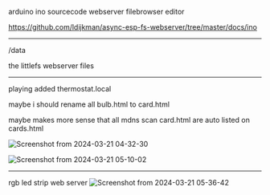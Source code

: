 arduino ino sourcecode webserver filebrowser editor

https://github.com/ldijkman/async-esp-fs-webserver/tree/master/docs/ino

---

/data

the littlefs webserver files

---

playing added thermostat.local 

maybe i should rename all bulb.html to card.html

maybe makes more sense that all mdns scan card.html are auto listed on cards.html


![Screenshot from 2024-03-21 04-32-30](https://github.com/ldijkman/async-esp-fs-webserver/assets/45427770/e49e7671-d3a0-4135-bd3d-f55fd7eade06)


![Screenshot from 2024-03-21 05-10-02](https://github.com/ldijkman/async-esp-fs-webserver/assets/45427770/1fc776ee-2c20-4687-97b8-aa720c72762e)



---

rgb led strip web server 
![Screenshot from 2024-03-21 05-36-42](https://github.com/ldijkman/async-esp-fs-webserver/assets/45427770/b1d65c27-993a-4130-820c-faacfc33a7d2)


